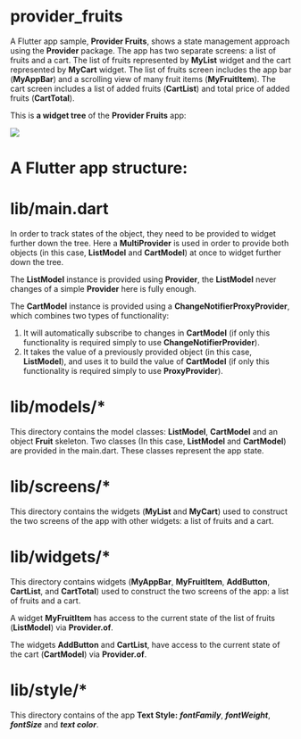 # provider_fruits

A Flutter app sample, **Provider Fruits**, shows a state management approach using the **Provider** package. The app has two separate screens: a list of fruits and a cart. The list of fruits represented by **MyList** widget and the cart represented by **MyCart** widget. The list of fruits screen includes the app bar (**MyAppBar**) and a scrolling view of many fruit items (**MyFruitItem**). The cart screen includes a list of added fruits (**CartList**) and total price of added fruits (**CartTotal**).

This is **a widget tree** of the **Provider Fruits** app:

![](https://github.com/Laura555-p/provider_fruits/blob/master/assets/images/widget_tree1.png)

# A Flutter app structure:

# lib/main.dart

In order to track states of the object, they need to be provided to widget further down the tree.
Here a **MultiProvider** is used in order to provide both objects (in this case, **ListModel** and **CartModel**) at once to widget further down the tree.

The **ListModel** instance is provided using **Provider**, the **ListModel** never changes of a simple **Provider** here is fully enough.

The **CartModel** instance is provided using a **ChangeNotifierProxyProvider**, which combines two types of functionality:

1. It will automatically subscribe to changes in **CartModel** (if only this functionality is required simply to use **ChangeNotifierProvider**).
2. It takes the value of a previously provided object (in this case, **ListModel**), and uses it to build the value of **CartModel** (if only this functionality is required simply to use **ProxyProvider**).

# lib/models/*

This directory contains the model classes: **ListModel**, **CartModel** and an object **Fruit** skeleton. Two classes (In this case, **ListModel** and **CartModel**) are provided in the main.dart. These classes represent the app state.

# lib/screens/*

This directory contains the widgets (**MyList** and **MyCart**) used to construct the two screens of the app with other widgets: a list of fruits and a cart.

# lib/widgets/*

This directory contains widgets (**MyAppBar**, **MyFruitItem**, **AddButton**, **CartList**, and **CartTotal**) used to construct the two screens of the app: a list of fruits and a cart.

A widget **MyFruitItem** has access to the current state of the list of fruits (**ListModel**) via **Provider.of**.

The widgets **AddButton** and **CartList**, have access to the current state of the cart (**CartModel**) via **Provider.of**.

# lib/style/*

This directory contains of the app **Text Style:** ***fontFamily***, ***fontWeight***, ***fontSize*** and ***text color***.



